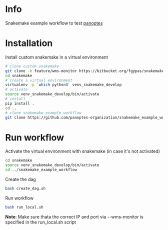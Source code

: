 # Info

Snakemake example workflow to test [panoptes](https://github.com/panoptes-organization/panoptes)

# Installation

Install custom snakemake in a virtual environment
```bash
# clone custom snakemake
git clone -b feature/wms-monitor https://bitbucket.org/fgypas/snakemake
cd snakemake
# create a virtual environment
virtualenv -p `which python3` venv_snakemake_develop
# activate
source venv_snakemake_develop/bin/activate
# install
pip install .
cd ..
# clone snakemake example workflow
git clone https://github.com/panoptes-organization/snakemake_example_workflow.git
```

# Run workflow

Activate the virtual environment with snakemake (in case it's not activated)
```bash
cd snakemake
source venv_snakemake_develop/bin/activate
cd ../snakemake_example_workflow
```

Create the dag

```bash
bash create_dag.sh
```

Run workflow
```bash
bash run_local.sh
```

**Note**: Make sure thata the correct IP and port via --wms-monitor is specified in the run_local.sh script